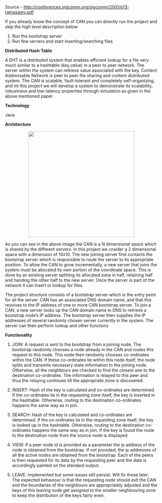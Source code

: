 Source - http://conferences.sigcomm.org/sigcomm/2001/p13-ratnasamy.pdf


If you already know the concept of CAN you can directly run the project and skip the high level description below

1. Run the bootstrap server 
2. Run few servers and start inserting/searching files

<b> Distributed Hash Table </b>

A DHT is a distrbuted system that enables efficient lookup for a file very much similar to a hashtable (key,value) in a peer to peer network. The server within the system can retrieve value associated with the key. Content Addressable Network is peer to peer file sharing and content distributed system. The CAN is scalable, fault-tolerant and completely self-organizing,
and int this project we will develop a system to demonstrate its scalability, robustness and low-latency properties through simulation as given in the above mentioned paper.

<b> Technology </b>

Java 

<b> Architecture </b>
<p align="center">
  <img src="https://github.com/krs8785/DistributedHashTable_ContentAddressableNetwork/upload/master/src/com/CAN/testFiles/abc.png" width="350"/>
</p>

As you can see in the above image the CAN is a N dimensional space which is shared by the different servers. In this project we cnsider a 2 dimensional space with a dimension of 10x10. The new joining server first contacts the bootstrap server which is responsible to route the server to its appropriate position. To allow the CAN to grow incrementally, a new server that joins the system must be allocated its own portion of the coordinate space. This is done by an existing server splitting its allocated zone in half, retaining half and handing the other half to the new server. Once the server is part of the network it can insert or lookup for files.

The project structure consists of a bootstrap server which is the entry point for all the server. CAN has an associated DNS domain
name, and that this resolves to the IP address of one or more CAN bootstrap server. To join a CAN, a new server looks up the CAN domain name in DNS to retrieve a bootstrap node’s IP address. The bootstrap server then supplies the IP addresses of several randomly chosen server currently in the system. The server can then perform lookup and other functions

<b> Functionality </b>
  
1. JOIN: A request is sent to the bootstrap from a joining node. The bootstrap randomly chooses a node already in the CAN and routes this request to this node. This node then randomly chooses co-ordinates within the CAN. If these co-ordinates lie within this node itself, the node splits and transmits necessary state information to the joining node. Otherwise, all the neighbours are checked to find the closest one to the destination co-ordinates. The information is relayed to this peer and thus the relaying continues till the appropriate zone is discovered.

2. INSERT: Hash of the key is calculated and co-ordinates are determined. If the co-ordinates lie in the requesting zone itself, the key is inserted in the hashtable. Otherwise, routing to the destination co-ordinates happens the same way as in join.

3. SEARCH: Hash of the key is calculated and co-ordinates are determined. If the co-ordinates lie in the requesting zone itself, the key is looked up in the hashtable. Otherwise, routing to the destination co-ordinates happens the same way as in join. If the key is found the route to the destination node from the source node is displayed.

4. VIEW: If a peer node id is provided as a parameter the ip address of the node is obtained from the bootstrap. If not provided, the ip addresses of all the active nodes are obtained from the bootstrap. Each of the peers is then requested for its data by the requesting peer and the data is accordingly painted on the standard output.

5. LEAVE: Implemented but some issues still persist. Will fix these later. The expected behaviour is that the requesting node should exit the CAN and the boundaries of the neighbours are appropriately adjusted and the keys of this leaving node get assigned to the smaller neighbouring zone to keep the distribution of the keys fairly even.


